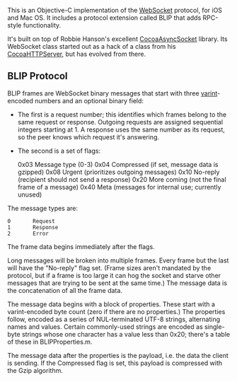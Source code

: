 This is an Objective-C implementation of the [WebSocket][WEBSOCKET] protocol, for iOS and Mac OS. It includes a protocol extension called BLIP that adds RPC-style functionality.

It's built on top of Robbie Hanson's excellent [CocoaAsyncSocket][ASYNC] library. Its WebSocket class started out as a hack of a class from his [CocoaHTTPServer][HTTPSERVER], but has evolved from there.

## BLIP Protocol

BLIP frames are WebSocket binary messages that start with three [varint][VARINT]-encoded numbers and an optional binary field:

* The first is a request number; this identifies which frames belong to the same request or response. Outgoing requests are assigned sequential integers starting at 1. A response uses the same number as its request, so the peer knows which request it's answering.
* The second is a set of flags:

    0x03    Message type (0-3)
    0x04    Compressed (if set, message data is gzipped)
    0x08    Urgent (prioritizes outgoing messages)
    0x10    No-reply (recipient should not send a response)
    0x20    More coming (not the final frame of a message)
    0x40    Meta (messages for internal use; currently unused)

The message types are:

    0       Request
    1       Response
    2       Error
    
The frame data begins immediately after the flags.

Long messages will be broken into multiple frames. Every frame but the last will have the "No-reply" flag set. (Frame sizes aren't mandated by the protocol, but if a frame is too large it can hog the socket and starve other messages that are trying to be sent at the same time.) The message data is the concatenation of all the frame data.

The message data begins with a block of properties. These start with a varint-encoded byte count (zero if there are no properties.) The properties follow, encoded as a series of NUL-terminated UTF-8 strings, alternating names and values. Certain commonly-used strings are encoded as single-byte strings whose one character has a value less than 0x20; there's a table of these in BLIPProperties.m.

The message data after the properties is the payload, i.e. the data the client is sending. If the Compressed flag is set, this payload is compressed with the Gzip algorithm.

[WEBSOCKET]: http://www.websocket.org
[ASYNC]: https://github.com/robbiehanson/CocoaAsyncSocket
[HTTPSERVER]: https://github.com/robbiehanson/CocoaHTTPServer
[VARINT]: https://developers.google.com/protocol-buffers/docs/encoding#varints
